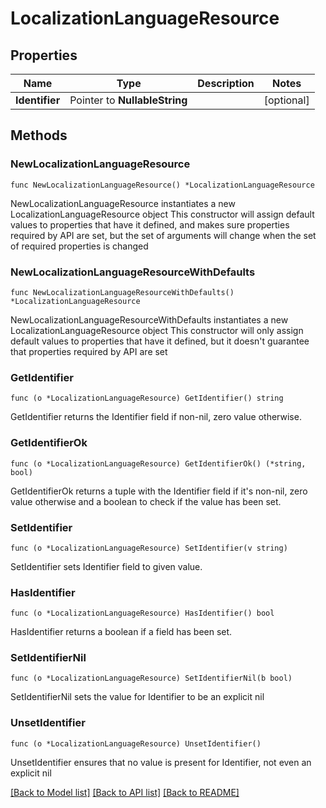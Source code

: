 # LocalizationLanguageResource

## Properties

Name | Type | Description | Notes
------------ | ------------- | ------------- | -------------
**Identifier** | Pointer to **NullableString** |  | [optional] 

## Methods

### NewLocalizationLanguageResource

`func NewLocalizationLanguageResource() *LocalizationLanguageResource`

NewLocalizationLanguageResource instantiates a new LocalizationLanguageResource object
This constructor will assign default values to properties that have it defined,
and makes sure properties required by API are set, but the set of arguments
will change when the set of required properties is changed

### NewLocalizationLanguageResourceWithDefaults

`func NewLocalizationLanguageResourceWithDefaults() *LocalizationLanguageResource`

NewLocalizationLanguageResourceWithDefaults instantiates a new LocalizationLanguageResource object
This constructor will only assign default values to properties that have it defined,
but it doesn't guarantee that properties required by API are set

### GetIdentifier

`func (o *LocalizationLanguageResource) GetIdentifier() string`

GetIdentifier returns the Identifier field if non-nil, zero value otherwise.

### GetIdentifierOk

`func (o *LocalizationLanguageResource) GetIdentifierOk() (*string, bool)`

GetIdentifierOk returns a tuple with the Identifier field if it's non-nil, zero value otherwise
and a boolean to check if the value has been set.

### SetIdentifier

`func (o *LocalizationLanguageResource) SetIdentifier(v string)`

SetIdentifier sets Identifier field to given value.

### HasIdentifier

`func (o *LocalizationLanguageResource) HasIdentifier() bool`

HasIdentifier returns a boolean if a field has been set.

### SetIdentifierNil

`func (o *LocalizationLanguageResource) SetIdentifierNil(b bool)`

 SetIdentifierNil sets the value for Identifier to be an explicit nil

### UnsetIdentifier
`func (o *LocalizationLanguageResource) UnsetIdentifier()`

UnsetIdentifier ensures that no value is present for Identifier, not even an explicit nil

[[Back to Model list]](../README.md#documentation-for-models) [[Back to API list]](../README.md#documentation-for-api-endpoints) [[Back to README]](../README.md)


